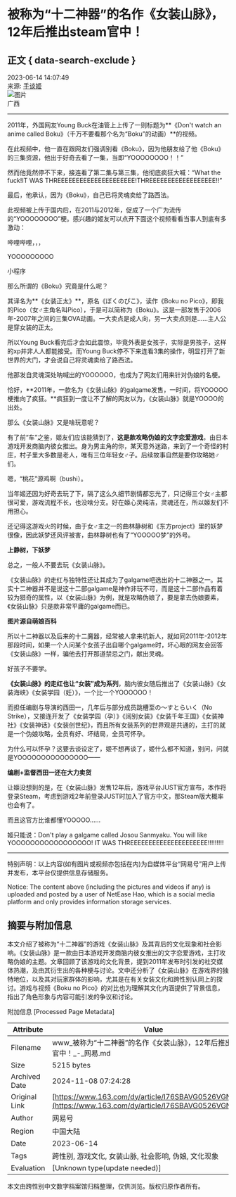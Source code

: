 # 被称为“十二神器”的名作《女装山脉》，12年后推出steam官中！

## 正文 { data-search-exclude }


2023-06-14 14:07:49  
来源: [手谈姬](https://www.163.com/dy/media/T1523513068479.html)  
![图片](https://static.ws.126.net/163/f2e/dy_media/dy_media/static/images/ipLocation.f6d00eb.svg)  
广西  

---

2011年，外国网友Young Buck在油管上上传了一则标题为**《Don't watch an anime called Boku》（千万不要看那个名为“Boku”的动画）**的视频。

在此视频中，他一直在跟网友们强调别看《Boku》，因为他朋友给了他《Boku》的三集资源，他出于好奇去看了一集，当即“YOOOOOOOO！！”

然而他竟然停不下来，接连看了第二集与第三集，他彻底疯狂大喊：“What the fuck!IT WAS THREEEEEEEEEEEEEEEEEEEEE!THREEEEEEEEEEEEEEEEEE!!”

最后，他承认，因为《Boku》，自己已将灵魂卖给了路西法。

此视频被上传于国内后，在2011与2012年，促成了一个广为流传的“YOOOOOOOO”梗。感兴趣的姬友可以点开下面这个视频看看当事人到底有多激动：

哔哩哔哩，，，

YOOOOOOOOO

小程序

那么所谓的《Boku》究竟是什么呢？

其译名为**《女装正太》**，原名《ぼくのぴこ》，读作《Boku no Pico》，即我的Pico（女♂主角名叫Pico），于是可以简称为《Boku》。这是一部发售于2006年-2007年之间的三集OVA动画。一大卖点是成人向，另一大卖点则是……主人公是穿女装的正太。

所以Young Buck看完后才会如此震惊，毕竟外表是女孩子，实际是男孩子，这样的xp并非人人都能接受。而Young Buck停不下来连看3集的操作，明显打开了新世界的大门，才会说自己将灵魂卖给了路西法。

他那发自灵魂深处呐喊出的YOOOOOO，也成为了网友们用来针对伪娘的名梗。

恰好，**2011年，一款名为《女装山脉》的galgame发售，一时间，将YOOOOO梗推向了疯狂。**疯狂到一度让不了解的网友以为，《女装山脉》就是YOOOO的出处。

那么《女装山脉》又是啥玩意呢？

有了前“车”之鉴，姬友们应该能猜到了，**这是款攻略伪娘的文字恋爱游戏**，由日本游戏开发商脑内彼女推出。身为男主角的你，某天意外迷路，来到了一个奇怪的村庄，村子里大多数是老人，唯有三位年轻女♂子。后续故事自然是要你攻略她♂们。

嗯，“桃花”源鸡啊（bushi）。

当年姬还因为好奇去玩了下，隔了这么久细节剧情都忘光了，只记得三个女♂主都很可爱，游戏流程不长，也没啥分支。好在姬心灵纯洁，灵魂还在，所以姬友们不用担心。

还记得这游戏火的时候，由于女♂主之一的曲林静树和《东方project》里的妖梦很像，因此妖梦还风评被害，曲林静树也有了“YOOOOO梦”的外号。

**上静树，下妖梦**

总之，一般人不要去玩《女装山脉》。

《女装山脉》的走红与独特性还让其成为了galgame吧选出的十二神器之一。其实十二神器并不是说这十二部galgame是神作非玩不可，而是这十二部作品有着较为猎奇的属性，以《女装山脉》为例，就是攻略伪娘了，要是拿去伪娘要素，《女装山脉》只是款非常平庸的galgame而已。

**图片源自萌娘百科**

所以十二神器以及后来的十二魔器，经常被人拿来坑新人，就如同2011年-2012年那段时间，如果一个人问某个女孩子出自哪个galgame时，坏心眼的网友会回答《女装山脉》一样，骗他去打开那道禁忌之门，献出灵魂。

好孩子不要学。

**《女装山脉》的走红也让“女装”成为系列**，脑内彼女随后推出了《女装山脉》《女装海峡》《女装学园（妊）》，一个比一个YOOOOOO！

而担任编剧与导演的西田一，几年后与部分成员跳槽至の～すとらいく（No Strike），又接连开发了《女装学园（孕）》《阔别女装》《女装千年王国》《女装神社》《女装神话》《女装创世纪》，而且所有女装系列的世界观是共通的，主打的就是一个伪娘攻略，全员有好、坏结局，全员可怀孕。

为什么可以怀孕？这要去谈设定了，姬不想再谈了，姬什么都不知道，别问，问就是YOOOOOOOOOOOOOOO——

**编剧+监督西田一还在大力卖货**

让姬没想到的是，在《女装山脉》发售12年后，游戏平台JUST官方宣布，本作将登录Steam，考虑到游戏2年前登录JUST时加入了官方中文，那Steam版大概率也会有了。

而且这官方比谁都懂YOOOOO……

姬只能说：Don't play a galgame called Josou Sanmyaku. You will like YOOOOOOOOOOOOOOOOO! IT WAS THREEEEEEEEEEEEEEEEEEEEE!!!!!!!!!

---

特别声明：以上内容(如有图片或视频亦包括在内)为自媒体平台“网易号”用户上传并发布，本平台仅提供信息存储服务。

Notice: The content above (including the pictures and videos if any) is uploaded and posted by a user of NetEase Hao, which is a social media platform and only provides information storage services.

## 摘要与附加信息

<!-- tcd_abstract -->
本文介绍了被称为“十二神器”的游戏《女装山脉》及其背后的文化现象和社会影响。《女装山脉》是一款由日本游戏开发商脑内彼女推出的文字恋爱游戏，主打攻略伪娘的主题。文章回顾了该游戏的文化背景，提到2011年发布时引发的社交媒体热潮，及由其衍生出的各种梗与讨论。文中还分析了《女装山脉》在游戏界的独特地位，以及其对玩家群体的影响，尤其是在有关女装文化和跨性别认同上的探讨。游戏与视频《Boku no Pico》的对比也为理解其文化内涵提供了背景信息，指出了角色形象与内容可能引发的争议和讨论。
<!-- tcd_abstract_end -->

附加信息 [Processed Page Metadata]

| Attribute       | Value                                  |
|-----------------|----------------------------------------|
| Filename        | www_被称为“十二神器”的名作《女装山脉》，12年后推出steam官中！_-_网易.md                             |
| Size            | 5215 bytes                           |
| Archived Date   | 2024-11-08 07:24:28                             |
| Original Link   | [https://www.163.com/dy/article/I76SBAVG0526VGN7.html](https://www.163.com/dy/article/I76SBAVG0526VGN7.html)                       |
| Author          | 网易号                               |
| Region          | 中国大陆                               |
| Date            | 2023-06-14                                 |
| Tags            | 跨性别, 游戏文化, 女装山脉, 社会影响, 伪娘, 文化现象                                 |
| Evaluation            | [Unknown type(update needed)]                                 |
<!-- tcd_table_end -->

本文由跨性别中文数字档案馆归档整理，仅供浏览。版权归原作者所有。
